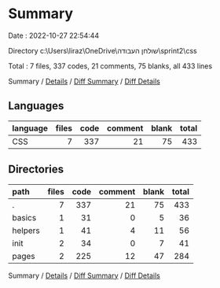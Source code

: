 # Summary

Date : 2022-10-27 22:54:44

Directory c:\\Users\\liraz\\OneDrive\\שולחן העבודה\\sprint2\\css

Total : 7 files,  337 codes, 21 comments, 75 blanks, all 433 lines

Summary / [Details](details.md) / [Diff Summary](diff.md) / [Diff Details](diff-details.md)

## Languages
| language | files | code | comment | blank | total |
| :--- | ---: | ---: | ---: | ---: | ---: |
| CSS | 7 | 337 | 21 | 75 | 433 |

## Directories
| path | files | code | comment | blank | total |
| :--- | ---: | ---: | ---: | ---: | ---: |
| . | 7 | 337 | 21 | 75 | 433 |
| basics | 1 | 31 | 0 | 5 | 36 |
| helpers | 1 | 41 | 4 | 11 | 56 |
| init | 2 | 34 | 0 | 7 | 41 |
| pages | 2 | 225 | 12 | 47 | 284 |

Summary / [Details](details.md) / [Diff Summary](diff.md) / [Diff Details](diff-details.md)